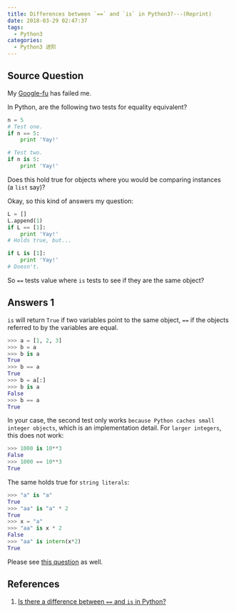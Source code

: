 ```yaml
---
title: Differences between `==` and `is` in Python3?---(Reprint)
date: 2018-03-29 02:47:37
tags:
  - Python3
categories:
  - Python3 进阶
---
```


## Source Question
My [Google-fu](https://english.stackexchange.com/questions/19967/what-does-google-fu-mean) has failed me.

In Python, are the following two tests for equality equivalent?

```Python
n = 5
# Test one.
if n == 5:
    print 'Yay!'

# Test two.
if n is 5:
    print 'Yay!'
```

Does this hold true for objects where you would be comparing instances (a `list` say)?

Okay, so this kind of answers my question:

```python
L = []
L.append(1)
if L == [1]:
    print 'Yay!'
# Holds true, but...

if L is [1]:
    print 'Yay!'
# Doesn't.
```

So `==` tests value where `is` tests to see if they are the same object?

<!-- more -->


## Answers 1

`is` will return `True` if two variables point to the same object, `==` if the objects referred to by the variables are equal.

```python
>>> a = [1, 2, 3]
>>> b = a
>>> b is a
True
>>> b == a
True
>>> b = a[:]
>>> b is a
False
>>> b == a
True
```

In your case, the second test only works `because Python caches small integer objects`, which is an implementation detail. For `larger integers`, this does not work:

```python
>>> 1000 is 10**3
False
>>> 1000 == 10**3
True
```

The same holds true for `string literals`:

```python
>>> "a" is "a"
True
>>> "aa" is "a" * 2
True
>>> x = "a"
>>> "aa" is x * 2
False
>>> "aa" is intern(x*2)
True
```
Please see [this question](https://stackoverflow.com/questions/26595/is-there-any-difference-between-foo-is-none-and-foo-none) as well.










## References

1. [Is there a difference between `==` and `is` in Python?
](https://stackoverflow.com/questions/132988/is-there-a-difference-between-and-is-in-python/134659#134659)
